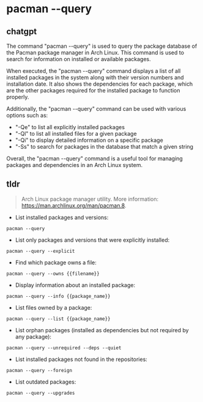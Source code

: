 # pacman --query 
## chatgpt 
The command "pacman --query" is used to query the package database of the Pacman package manager in Arch Linux. This command is used to search for information on installed or available packages.

When executed, the "pacman --query" command displays a list of all installed packages in the system along with their version numbers and installation date. It also shows the dependencies for each package, which are the other packages required for the installed package to function properly.

Additionally, the "pacman --query" command can be used with various options such as:

- "-Qe" to list all explicitly installed packages
- "-Ql" to list all installed files for a given package
- "-Qi" to display detailed information on a specific package
- "-Ss" to search for packages in the database that match a given string

Overall, the "pacman --query" command is a useful tool for managing packages and dependencies in an Arch Linux system. 

## tldr 
 
> Arch Linux package manager utility.
> More information: <https://man.archlinux.org/man/pacman.8>.

- List installed packages and versions:

`pacman --query`

- List only packages and versions that were explicitly installed:

`pacman --query --explicit`

- Find which package owns a file:

`pacman --query --owns {{filename}}`

- Display information about an installed package:

`pacman --query --info {{package_name}}`

- List files owned by a package:

`pacman --query --list {{package_name}}`

- List orphan packages (installed as dependencies but not required by any package):

`pacman --query --unrequired --deps --quiet`

- List installed packages not found in the repositories:

`pacman --query --foreign`

- List outdated packages:

`pacman --query --upgrades`
